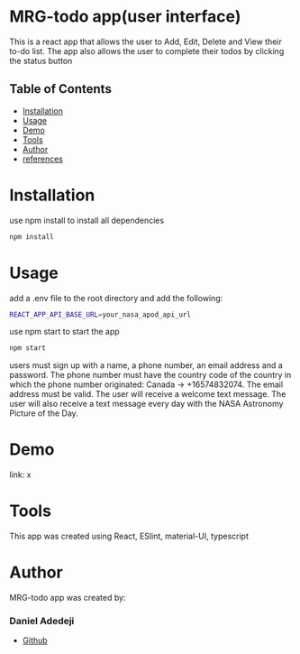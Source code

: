 # MRG-todo app(user interface)

This is a react app that allows the user to Add, Edit, Delete and View their to-do list. The app also allows the user to complete their todos by clicking the status button

## Table of Contents

- [Installation](#installation)
- [Usage](#usage)
- [Demo](#demo)
- [Tools](#tools)
- [Author](#author)
- [references](#references)

# Installation

use npm install to install all dependencies

```bash
npm install
```

# Usage

add a .env file to the root directory and add the following:

```bash
REACT_APP_API_BASE_URL=your_nasa_apod_api_url
```

use npm start to start the app

```bash
npm start
```

users must sign up with a name, a phone number, an email address and a password. The phone number must have the country code of the country in which the phone number originated: Canada -> +16574832074. The email address must be valid. The user will receive a welcome text message. The user will also receive a text message every day with the NASA Astronomy Picture of the Day.

# Demo

link: x

# Tools

This app was created using React, ESlint, material-UI, typescript

# Author

MRG-todo app was created by:

### Daniel Adedeji

- [Github](https://github.com/Daniel-olaO)
